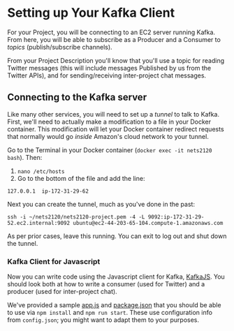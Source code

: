 # Setting up Your Kafka Client

For your Project, you will be connecting to an EC2 server running Kafka.  From here, you will be able to subscribe as a Producer and a Consumer to *topics* (publish/subscribe channels).

From your Project Description you'll know that you'll use a topic for reading Twitter messages (this will include messages Published by us from the Twitter APIs), and for sending/receiving inter-project chat messages.

## Connecting to the Kafka server

Like many other services, you will need to set up a *tunnel* to talk to Kafka.  First, we'll need to actually make a modification to a file in your Docker container.  This modification will let your Docker container redirect requests that normally would go *inside* Amazon's cloud network to your tunnel.

Go to the Terminal in your Docker container (`docker exec -it nets2120 bash`).  Then:

1. `nano /etc/hosts`
2. Go to the bottom of the file and add the line: 

```
127.0.0.1  ip-172-31-29-62
```

Next you can create the tunnel, much as you've done in the past:

```
ssh -i ~/nets2120/nets2120-project.pem -4 -L 9092:ip-172-31-29-52.ec2.internal:9092 ubuntu@ec2-44-203-65-104.compute-1.amazonaws.com
```

As per prior cases, leave this running. You can exit to log out and shut down the tunnel.


### Kafka Client for Javascript

Now you can write code using the Javascript client for Kafka, [KafkaJS](https://kafka.js.org/).  You should look both at how to write a consumer (used for Twitter) and a producer (used for inter-project chat).

We've provided a sample [app.js](app.js) and [package.json](package.json) that you should be able to use via `npm install` and `npm run start`.  These use configuration info from `config.json`; you might want to adapt them to your purposes.


